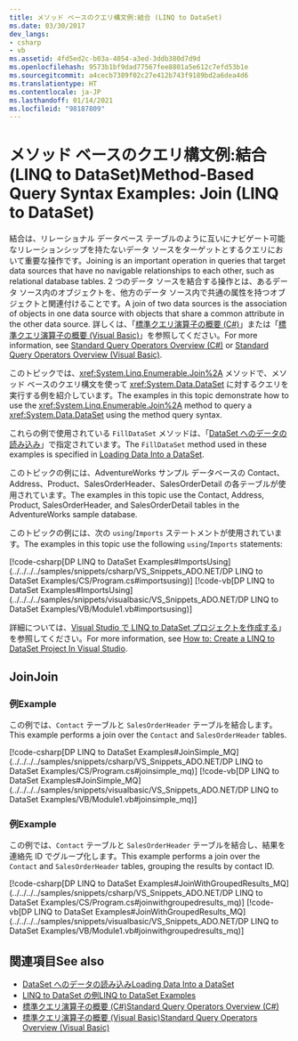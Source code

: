 ```yaml
---
title: メソッド ベースのクエリ構文例:結合 (LINQ to DataSet)
ms.date: 03/30/2017
dev_langs:
- csharp
- vb
ms.assetid: 4fd5ed2c-b03a-4054-a3ed-3ddb380d7d9d
ms.openlocfilehash: 9573b1bf9dad77567fee8801a5e612c7efd53b1e
ms.sourcegitcommit: a4cecb7389f02c27e412b743f9189bd2a6dea4d6
ms.translationtype: HT
ms.contentlocale: ja-JP
ms.lasthandoff: 01/14/2021
ms.locfileid: "98187809"
---
```

# <a name="method-based-query-syntax-examples-join-linq-to-dataset"></a><span data-ttu-id="252e5-102">メソッド ベースのクエリ構文例:結合 (LINQ to DataSet)</span><span class="sxs-lookup"><span data-stu-id="252e5-102">Method-Based Query Syntax Examples: Join (LINQ to DataSet)</span></span>

<span data-ttu-id="252e5-103">結合は、リレーショナル データベース テーブルのように互いにナビゲート可能なリレーションシップを持たないデータ ソースをターゲットとするクエリにおいて重要な操作です。</span><span class="sxs-lookup"><span data-stu-id="252e5-103">Joining is an important operation in queries that target data sources that have no navigable relationships to each other, such as relational database tables.</span></span> <span data-ttu-id="252e5-104">2 つのデータ ソースを結合する操作とは、あるデータ ソース内のオブジェクトを、他方のデータ ソース内で共通の属性を持つオブジェクトと関連付けることです。</span><span class="sxs-lookup"><span data-stu-id="252e5-104">A join of two data sources is the association of objects in one data source with objects that share a common attribute in the other data source.</span></span> <span data-ttu-id="252e5-105">詳しくは、「[標準クエリ演算子の概要 (C#)](../../../csharp/programming-guide/concepts/linq/standard-query-operators-overview.md)」または「[標準クエリ演算子の概要 (Visual Basic)](../../../visual-basic/programming-guide/concepts/linq/standard-query-operators-overview.md)」を参照してください。</span><span class="sxs-lookup"><span data-stu-id="252e5-105">For more information, see [Standard Query Operators Overview (C#)](../../../csharp/programming-guide/concepts/linq/standard-query-operators-overview.md) or [Standard Query Operators Overview (Visual Basic)](../../../visual-basic/programming-guide/concepts/linq/standard-query-operators-overview.md).</span></span>  
  
 <span data-ttu-id="252e5-106">このトピックでは、<xref:System.Linq.Enumerable.Join%2A> メソッドで、メソッド ベースのクエリ構文を使って <xref:System.Data.DataSet> に対するクエリを実行する例を紹介しています。</span><span class="sxs-lookup"><span data-stu-id="252e5-106">The examples in this topic demonstrate how to use the <xref:System.Linq.Enumerable.Join%2A> method to query a <xref:System.Data.DataSet> using the method query syntax.</span></span>  
  
 <span data-ttu-id="252e5-107">これらの例で使用されている `FillDataSet` メソッドは、「[DataSet へのデータの読み込み](loading-data-into-a-dataset.md)」で指定されています。</span><span class="sxs-lookup"><span data-stu-id="252e5-107">The `FillDataSet` method used in these examples is specified in [Loading Data Into a DataSet](loading-data-into-a-dataset.md).</span></span>  
  
 <span data-ttu-id="252e5-108">このトピックの例には、AdventureWorks サンプル データベースの Contact、Address、Product、SalesOrderHeader、SalesOrderDetail の各テーブルが使用されています。</span><span class="sxs-lookup"><span data-stu-id="252e5-108">The examples in this topic use the Contact, Address, Product, SalesOrderHeader, and SalesOrderDetail tables in the AdventureWorks sample database.</span></span>  
  
 <span data-ttu-id="252e5-109">このトピックの例には、次の `using`/`Imports` ステートメントが使用されています。</span><span class="sxs-lookup"><span data-stu-id="252e5-109">The examples in this topic use the following `using`/`Imports` statements:</span></span>  
  
 [!code-csharp[DP LINQ to DataSet Examples#ImportsUsing](../../../../samples/snippets/csharp/VS_Snippets_ADO.NET/DP LINQ to DataSet Examples/CS/Program.cs#importsusing)]
 [!code-vb[DP LINQ to DataSet Examples#ImportsUsing](../../../../samples/snippets/visualbasic/VS_Snippets_ADO.NET/DP LINQ to DataSet Examples/VB/Module1.vb#importsusing)]  
  
 <span data-ttu-id="252e5-110">詳細については、[Visual Studio で LINQ to DataSet プロジェクトを作成する](how-to-create-a-linq-to-dataset-project-in-vs.md)」を参照してください。</span><span class="sxs-lookup"><span data-stu-id="252e5-110">For more information, see [How to: Create a LINQ to DataSet Project In Visual Studio](how-to-create-a-linq-to-dataset-project-in-vs.md).</span></span>  
  
## <a name="join"></a><span data-ttu-id="252e5-111">Join</span><span class="sxs-lookup"><span data-stu-id="252e5-111">Join</span></span>  
  
### <a name="example"></a><span data-ttu-id="252e5-112">例</span><span class="sxs-lookup"><span data-stu-id="252e5-112">Example</span></span>  

 <span data-ttu-id="252e5-113">この例では、`Contact` テーブルと `SalesOrderHeader` テーブルを結合します。</span><span class="sxs-lookup"><span data-stu-id="252e5-113">This example performs a join over the `Contact` and `SalesOrderHeader` tables.</span></span>  
  
 [!code-csharp[DP LINQ to DataSet Examples#JoinSimple_MQ](../../../../samples/snippets/csharp/VS_Snippets_ADO.NET/DP LINQ to DataSet Examples/CS/Program.cs#joinsimple_mq)]
 [!code-vb[DP LINQ to DataSet Examples#JoinSimple_MQ](../../../../samples/snippets/visualbasic/VS_Snippets_ADO.NET/DP LINQ to DataSet Examples/VB/Module1.vb#joinsimple_mq)]  
  
### <a name="example"></a><span data-ttu-id="252e5-114">例</span><span class="sxs-lookup"><span data-stu-id="252e5-114">Example</span></span>  

 <span data-ttu-id="252e5-115">この例では、`Contact` テーブルと `SalesOrderHeader` テーブルを結合し、結果を連絡先 ID でグループ化します。</span><span class="sxs-lookup"><span data-stu-id="252e5-115">This example performs a join over the `Contact` and `SalesOrderHeader` tables, grouping the results by contact ID.</span></span>  
  
 [!code-csharp[DP LINQ to DataSet Examples#JoinWithGroupedResults_MQ](../../../../samples/snippets/csharp/VS_Snippets_ADO.NET/DP LINQ to DataSet Examples/CS/Program.cs#joinwithgroupedresults_mq)]
 [!code-vb[DP LINQ to DataSet Examples#JoinWithGroupedResults_MQ](../../../../samples/snippets/visualbasic/VS_Snippets_ADO.NET/DP LINQ to DataSet Examples/VB/Module1.vb#joinwithgroupedresults_mq)]  
  
## <a name="see-also"></a><span data-ttu-id="252e5-116">関連項目</span><span class="sxs-lookup"><span data-stu-id="252e5-116">See also</span></span>

- [<span data-ttu-id="252e5-117">DataSet へのデータの読み込み</span><span class="sxs-lookup"><span data-stu-id="252e5-117">Loading Data Into a DataSet</span></span>](loading-data-into-a-dataset.md)
- [<span data-ttu-id="252e5-118">LINQ to DataSet の例</span><span class="sxs-lookup"><span data-stu-id="252e5-118">LINQ to DataSet Examples</span></span>](linq-to-dataset-examples.md)
- [<span data-ttu-id="252e5-119">標準クエリ演算子の概要 (C#)</span><span class="sxs-lookup"><span data-stu-id="252e5-119">Standard Query Operators Overview (C#)</span></span>](../../../csharp/programming-guide/concepts/linq/standard-query-operators-overview.md)
- [<span data-ttu-id="252e5-120">標準クエリ演算子の概要 (Visual Basic)</span><span class="sxs-lookup"><span data-stu-id="252e5-120">Standard Query Operators Overview (Visual Basic)</span></span>](../../../visual-basic/programming-guide/concepts/linq/standard-query-operators-overview.md)
